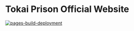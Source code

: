 # Tokai Prison Official Website

[![pages-build-deployment](https://github.com/Tokai-Prison-Project/tp-official-site/actions/workflows/pages/pages-build-deployment/badge.svg?branch=main)](https://github.com/Tokai-Prison-Project/tp-official-site/actions/workflows/pages/pages-build-deployment)
